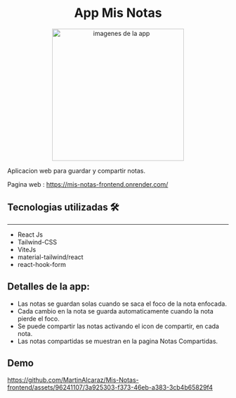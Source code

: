 <h1 align="center"> App Mis Notas</h1>
<p align="center" >
  <img alt='imagenes de la app' height="300" src='https://github.com/MartinAlcaraz/Mis-Notas-frontend/assets/96241107/ace9b413-c394-4eae-8fd0-e3ebdd131017'/>
</p> 

Aplicacion web para guardar y compartir notas.

Pagina web : https://mis-notas-frontend.onrender.com/

## Tecnologias utilizadas 🛠️
---
- React Js
- Tailwind-CSS
- ViteJs
- material-tailwind/react
- react-hook-form

## Detalles de la app:
- Las notas se guardan solas cuando se saca el foco de la nota enfocada.
- Cada cambio en la nota se guarda automaticamente cuando la nota pierde el foco.
- Se puede compartir las notas activando el icon de compartir, en cada nota.
- Las notas compartidas se muestran en la pagina Notas Compartidas.

## Demo
https://github.com/MartinAlcaraz/Mis-Notas-frontend/assets/96241107/3a925303-f373-46eb-a383-3cb4b65829f4